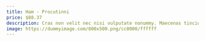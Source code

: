 ```yaml
---
title: Ham - Procutinni
price: $88.37
description: Cras non velit nec nisi vulputate nonummy. Maecenas tincidunt lacus at velit. Vivamus vel nulla eget eros elementum pellentesque.
image: https://dummyimage.com/800x500.png/cc0000/ffffff
---
```

